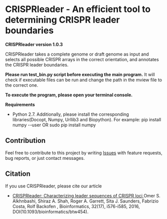 # CRISPRleader - An efficient tool to determining CRISPR leader boundaries

**CRISPRleader version 1.0.3**

CRISPRleader takes a complete genome or draft genome as input and selects all possible CRISPR arrays in the correct orientation, and annotates the CRISPR leader boundaries. 

**Please run test_bin.py script before executing the main program.**
It will check if executable files can be run and change the path in the mview file to the correct one.

**To execute the program, please open your terminal console.**

**Requirements**
- Python 2.7. Additionally, please install the corresponding libraries(Docopt, Numpy, Urllib3 and Biopython). 
For example: pip install numpy --user OR  sudo pip install numpy

## Contribution

Feel free to contribute to this project by writing 
[Issues](https://github.com/BackofenLab/CRISPRleader/issues) 
with feature requests, bug reports, or just contact messages.

## Citation
If you use CRISPRleader, please cite our article
- [CRISPRleader: Characterizing leader sequences of CRISPR loci ](https://doi.org/10.1093/bioinformatics/btw454)
  Omer S. Alkhnbashi, Shiraz A. Shah, Roger A. Garrett, Sita J. Saunders, Fabrizio Costa, Rolf Backofen , 
  Bioinformatics, 32(17), i576-i585, 2016, DOI(10.1093/bioinformatics/btw454).
